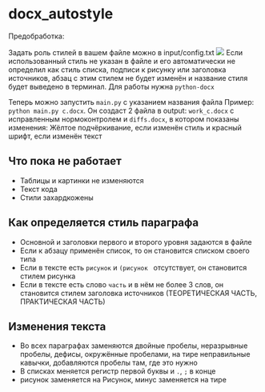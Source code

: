 # docx_autostyle
Предобработка:

Задать роль стилей в вашем файле можно в input/config.txt ![](md/Screenshot_1.png)
Если использованный стиль не указан в файле и его автоматически не определил как стиль списка, подписи к рисунку или заголовка источников, абзац с этим стилем не будет изменён и название стиля будет выведено в терминал.
Для работы нужна `python-docx`


Теперь можно запустить `main.py` c указанием названия файла Пример: `python main.py c.docx`. Он создаст 2 файла в output: `work_c.docx` с исправленным нормоконтролем и `diffs.docx`, в котором показаны изменения:
Жёлтое подчёркивание, если изменён стиль и красный шрифт, если изменён текст
## Что пока не работает

- Таблицы и картинки не изменяются
- Текст кода
- Стили захардкожены



## Как определяется стиль параграфа
- Основной и заголовки первого и второго уровня задаются в файле
- Если к абзацу применён список, то он становится списком своего типа
- Если в тексте есть `рисунок` и `(рисунок ` отсутствует, он становится стилем рисунка
- Если в тексте есть слово `часть` и в нём не более 3 слов, он становится стилем заголовка источников (ТЕОРЕТИЧЕСКАЯ ЧАСТЬ, ПРАКТИЧЕСКАЯ ЧАСТЬ)


## Изменения текста
- Во всех параграфах заменяются двойные пробелы, неразрывные пробелы, дефисы, окружённые пробелами, на тире неправильные кавычки, добавляются пробелы там, где это нужно
- В списках меняется регистр первой буквы и `.`, `;` в конце
- рисунок заменяется на Рисунок, минус заменяется на тире 
